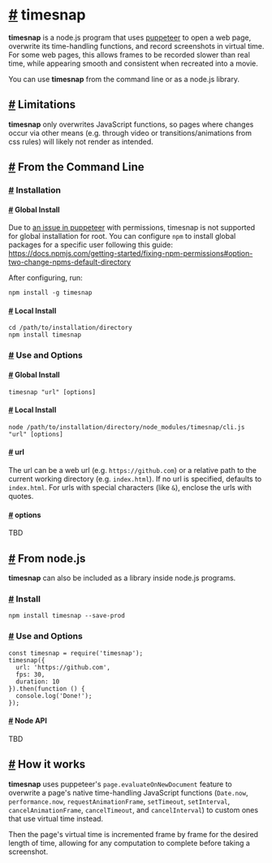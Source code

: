 # <a name="timesnap" href="#timesnap">#</a> timesnap

**timesnap** is a node.js program that uses [puppeteer](https://github.com/GoogleChrome/puppeteer) to open a web page, overwrite its time-handling functions, and record screenshots in virtual time. For some web pages, this allows frames to be recorded slower than real time, while appearing smooth and consistent when recreated into a movie.

You can use **timesnap** from the command line or as a node.js library.

## <a name="limitations" href="#limitations">#</a> Limitations
**timesnap** only overwrites JavaScript functions, so pages where changes occur via other means (e.g. through video or transitions/animations from css rules) will likely not render as intended.

## <a name="cli-use" href="#cli-use">#</a> From the Command Line

### <a name="cli-installation" href="#cli-installation">#</a> Installation

#### <a name="cli-global-install" href="#cli-global-install">#</a> Global Install

Due to [an issue in puppeteer](https://github.com/GoogleChrome/puppeteer/issues/375) with permissions, timesnap is not supported for global installation for root. You can configure `npm` to install global packages for a specific user following this guide: https://docs.npmjs.com/getting-started/fixing-npm-permissions#option-two-change-npms-default-directory

After configuring, run:

```
npm install -g timesnap
```

#### <a name="cli-local-install" href="#cli-local-install">#</a> Local Install
```
cd /path/to/installation/directory
npm install timesnap
```

### <a name="cli-use-and-options" href="#cli-use-and-options">#</a> Use and Options

#### <a name="cli-global-install-use" href="#cli-global-install-use">#</a> Global Install
```
timesnap "url" [options]
```

#### <a name="cli-local-install-use" href="#cli-local-install-use">#</a> Local Install
```
node /path/to/installation/directory/node_modules/timesnap/cli.js "url" [options]
```

#### <a name="cli-url-use" href="#cli-url-use">#</a> url
The url can be a web url (e.g. `https://github.com`) or a relative path to the current working directory (e.g. `index.html`). If no url is specified, defaults to `index.html`. For urls with special characters (like `&`), enclose the urls with quotes.

#### <a name="cli-options" href="#cli-options">#</a> options
TBD

## <a name="node-use" href="#node-use">#</a> From node.js
**timesnap** can also be included as a library inside node.js programs.

### <a name="node-install" href="#node-install">#</a> Install
```
npm install timesnap --save-prod
```

### <a name="node-use-and-options" href="#cli-use-and-options">#</a> Use and Options
```
const timesnap = require('timesnap');
timesnap({
  url: 'https://github.com',
  fps: 30,
  duration: 10
}).then(function () {
  console.log('Done!');
});
```

#### <a name="node-api" href="#node-api">#</a> Node API
TBD

## <a name="how-it-works" href="#how-it-works">#</a> How it works
**timesnap** uses puppeteer's `page.evaluateOnNewDocument` feature to overwrite a page's native time-handling JavaScript functions (`Date.now`, `performance.now`, `requestAnimationFrame`, `setTimeout`, `setInterval`, `cancelAnimationFrame`, `cancelTimeout`, and `cancelInterval`) to custom ones that use virtual time instead.

Then the page's virtual time is incremented frame by frame for the desired length of time, allowing for any computation to complete before taking a screenshot.
